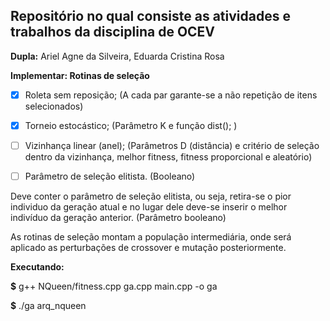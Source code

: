 ## Repositório no qual consiste as atividades e trabalhos da disciplina de OCEV

**Dupla:**
    Ariel Agne da Silveira,
    Eduarda Cristina Rosa

**Implementar: Rotinas de seleção**
   
- [X] Roleta sem reposição; (A cada par garante-se a não repetição de itens selecionados)

- [X] Torneio estocástico; (Parâmetro K e função dist(); )

- [ ] Vizinhança linear (anel); (Parâmetros D (distância) e critério de seleção dentro da vizinhança, melhor fitness, fitness proporcional e aleatório)

- [ ] Parâmetro de seleção elitista. (Booleano)

Deve conter o parâmetro de seleção elitista, ou seja, retira-se o pior individuo da geração atual e no lugar dele deve-se inserir o melhor indivíduo da geração anterior. (Parâmetro booleano)

As rotinas de seleção montam a população intermediária, onde será aplicado as perturbações de crossover e mutação posteriormente.

**Executando:**

**$** g++ NQueen/fitness.cpp ga.cpp main.cpp -o ga

**$** ./ga arq_nqueen